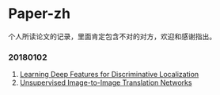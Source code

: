 # Paper-zh
个人所读论文的记录，里面肯定包含不对的对方，欢迎和感谢指出。

### 20180102

1. [Learning Deep Features for Discriminative Localization](https://arxiv.org/abs/1512.04150)
2. [Unsupervised Image-to-Image Translation Networks](https://arxiv.org/abs/1703.00848)


